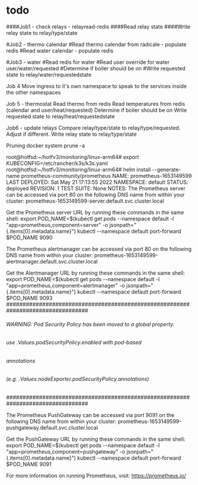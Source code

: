 # todo

####Job1 - check relays - relayread-redis
####Read relay state
####Write relay state to relay/type/state

#Job2 - thermo calendar
#Read thermo calendar from radicale - populate redis
#Read water calendar - populate redis

#Job3 - water
#Read redis for water
#Read user override for water user/water/requested
#Determine if boiler should be on
#Write requested state to relay/water/requestedstate

Job 4
Move ingress to it's own namespace to speak to the services inside the other namespaces

Job 5 - thermostat
Read thermo from redis
Read temperatures from redis (calendar and user/heat/requested)
Determine if boiler should be on
Write requested state to relay/heat/requestedstate

Job6 - update relays
Compare relay/type/state to relay/type/requested. Adjust if different.
Write relay state to relay/type/state

Pruning
docker system prune -a

root@hotfsd:~/hotfv3/monitoring/linux-arm64# export KUBECONFIG=/etc/rancher/k3s/k3s.yaml
root@hotfsd:~/hotfv3/monitoring/linux-arm64# helm install --generate-name prometheus-community/prometheus
NAME: prometheus-1653149599
LAST DEPLOYED: Sat May 21 17:13:55 2022
NAMESPACE: default
STATUS: deployed
REVISION: 1
TEST SUITE: None
NOTES:
The Prometheus server can be accessed via port 80 on the following DNS name from within your cluster:
prometheus-1653149599-server.default.svc.cluster.local


Get the Prometheus server URL by running these commands in the same shell:
  export POD_NAME=$(kubectl get pods --namespace default -l "app=prometheus,component=server" -o jsonpath="{.items[0].metadata.name}")
  kubectl --namespace default port-forward $POD_NAME 9090


The Prometheus alertmanager can be accessed via port 80 on the following DNS name from within your cluster:
prometheus-1653149599-alertmanager.default.svc.cluster.local


Get the Alertmanager URL by running these commands in the same shell:
  export POD_NAME=$(kubectl get pods --namespace default -l "app=prometheus,component=alertmanager" -o jsonpath="{.items[0].metadata.name}")
  kubectl --namespace default port-forward $POD_NAME 9093
#################################################################################
######   WARNING: Pod Security Policy has been moved to a global property.  #####
######            use .Values.podSecurityPolicy.enabled with pod-based      #####
######            annotations                                               #####
######            (e.g. .Values.nodeExporter.podSecurityPolicy.annotations) #####
#################################################################################


The Prometheus PushGateway can be accessed via port 9091 on the following DNS name from within your cluster:
prometheus-1653149599-pushgateway.default.svc.cluster.local


Get the PushGateway URL by running these commands in the same shell:
  export POD_NAME=$(kubectl get pods --namespace default -l "app=prometheus,component=pushgateway" -o jsonpath="{.items[0].metadata.name}")
  kubectl --namespace default port-forward $POD_NAME 9091

For more information on running Prometheus, visit:
https://prometheus.io/

